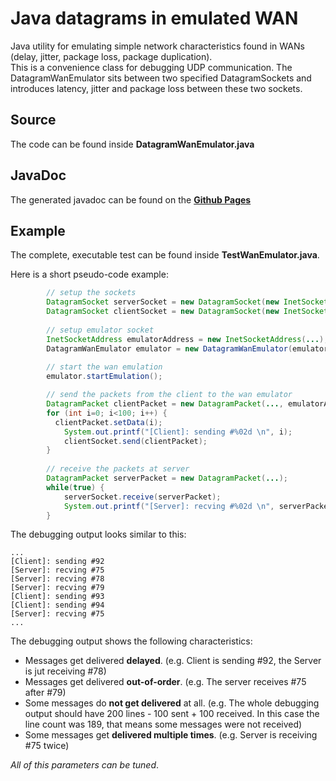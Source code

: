 Java datagrams in emulated WAN
======================

Java utility for emulating simple network characteristics found in WANs (delay, jitter, package loss, 
package duplication).   
This is a convenience class for debugging UDP communication. The DatagramWanEmulator sits between
two specified DatagramSockets and introduces latency, jitter and package loss 
between these two sockets.

Source
---------------------
The code can be found inside __DatagramWanEmulator.java__

JavaDoc
---------------------
The generated javadoc can be found on the [__Github Pages__](http://mucaho.github.io/Java-UDP-WAN-Emulator)

Example
---------------------
The complete, executable test can be found inside __TestWanEmulator.java__.

Here is a short pseudo-code example:
```java
		// setup the sockets
		DatagramSocket serverSocket = new DatagramSocket(new InetSocketAddress(...));
		DatagramSocket clientSocket = new DatagramSocket(new InetSocketAddress(...));
		
		// setup emulator socket
		InetSocketAddress emulatorAddress = new InetSocketAddress(...);
		DatagramWanEmulator emulator = new DatagramWanEmulator(emulatorAddress, ...);
		
		// start the wan emulation
		emulator.startEmulation();

		// send the packets from the client to the wan emulator
		DatagramPacket clientPacket = new DatagramPacket(..., emulatorAddress);
		for (int i=0; i<100; i++) {
		  clientPacket.setData(i);
			System.out.printf("[Client]: sending #%02d \n", i);
			clientSocket.send(clientPacket);
		}
		
		// receive the packets at server
		DatagramPacket serverPacket = new DatagramPacket(...);
		while(true) {
			serverSocket.receive(serverPacket);
			System.out.printf("[Server]: recving #%02d \n", serverPacket.getData(...));
		}
```

The debugging output looks similar to this:
```
...
[Client]: sending #92 
[Server]: recving #75 
[Server]: recving #78 
[Server]: recving #79 
[Client]: sending #93 
[Client]: sending #94 
[Server]: recving #75 
...
```

The debugging output shows the following characteristics:
* Messages get delivered __delayed__. (e.g. Client is sending #92, the Server is jut receiving #78)
* Messages get delivered __out-of-order__. (e.g. The server receives #75 after #79)
* Some messages do __not get delivered__ at all. (e.g. The whole debugging output should have 200 lines - 
100 sent + 100 received. In this case the line count was 189, that means some messages were not received)
* Some messages get __delivered multiple times__. (e.g. Server is receiving #75 twice)

_All of this parameters can be tuned_.
